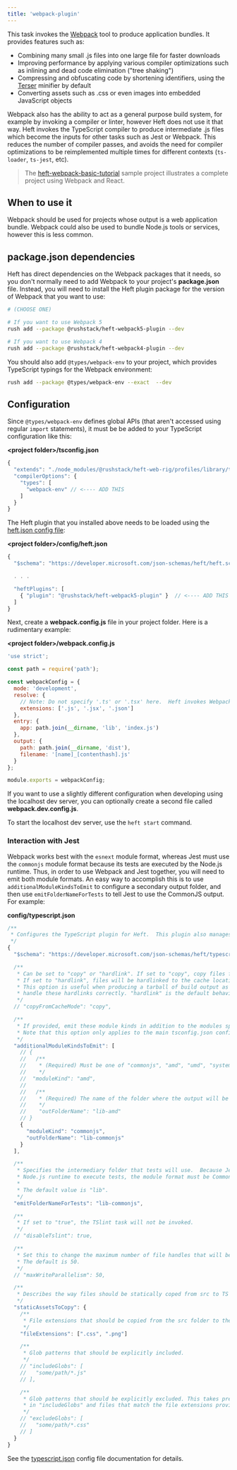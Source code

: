 ```yaml
---
title: 'webpack-plugin'
---
```


<!-- No we are not going to use branded capitalization like "webpack" or "npm". ;-) -->

This task invokes the [Webpack](https://webpack.js.org/) tool to produce application bundles. It provides features such as:

- Combining many small .js files into one large file for faster downloads
- Improving performance by applying various compiler optimizations such as inlining and dead code elimination ("tree shaking")
- Compressing and obfuscating code by shortening identifiers, using the [Terser](https://terser.org/) minifier by default
- Converting assets such as .css or even images into embedded JavaScript objects

Webpack also has the ability to act as a general purpose build system, for example by invoking a compiler or linter, however Heft does not use it that way. Heft invokes the TypeScript compiler to produce intermediate .js files which become the inputs for other tasks such as Jest or Webpack. This reduces the number of compiler passes, and avoids the need for compiler optimizations to be reimplemented multiple times for different contexts (`ts-loader`, `ts-jest`, etc).

> The [heft-webpack-basic-tutorial](https://github.com/microsoft/rushstack-samples/tree/main/heft/heft-webpack-basic-tutorial) sample project illustrates a complete project using Webpack and React.

## When to use it

Webpack should be used for projects whose output is a web application bundle. Webpack could also be used to bundle Node.js tools or services, however this is less common.

## package.json dependencies

Heft has direct dependencies on the Webpack packages that it needs, so you don't normally need to add Webpack to your project's **package.json** file. Instead, you will need to install the Heft plugin package for the version of Webpack that you want to use:

```bash
# (CHOOSE ONE)

# If you want to use Webpack 5
rush add --package @rushstack/heft-webpack5-plugin --dev

# If you want to use Webpack 4
rush add --package @rushstack/heft-webpack4-plugin --dev
```

You should also add `@types/webpack-env` to your project, which provides TypeScript typings for the Webpack environment:

```bash
rush add --package @types/webpack-env --exact  --dev
```

## Configuration

Since `@types/webpack-env` defines global APIs (that aren't accessed using regular `import` statements), it must
be be added to your TypeScript configuration like this:

**&lt;project folder&gt;/tsconfig.json**

```js
{
  "extends": "./node_modules/@rushstack/heft-web-rig/profiles/library/tsconfig-base.json",
  "compilerOptions": {
    "types": [
      "webpack-env" // <---- ADD THIS
    ]
  }
}
```

The Heft plugin that you installed above needs to be loaded using the [heft.json config file](../configs/heft_json.md):

**&lt;project folder&gt;/config/heft.json**

```js
{
  "$schema": "https://developer.microsoft.com/json-schemas/heft/heft.schema.json",

  . . .

  "heftPlugins": [
    { "plugin": "@rushstack/heft-webpack5-plugin" }  // <---- ADD THIS
  ]
}
```

Next, create a **webpack.config.js** file in your project folder. Here is a rudimentary example:

**&lt;project folder&gt;/webpack.config.js**

```js
'use strict';

const path = require('path');

const webpackConfig = {
  mode: 'development',
  resolve: {
    // Note: Do not specify '.ts' or '.tsx' here.  Heft invokes Webpack as a post-process after the compiler.
    extensions: ['.js', '.jsx', '.json']
  },
  entry: {
    app: path.join(__dirname, 'lib', 'index.js')
  },
  output: {
    path: path.join(__dirname, 'dist'),
    filename: '[name]_[contenthash].js'
  }
};

module.exports = webpackConfig;
```

If you want to use a slightly different configuration when developing using the localhost dev server, you can optionally create a second file called **webpack.dev.config.js**.

To start the localhost dev server, use the `heft start` command.

### Interaction with Jest

Webpack works best with the `esnext` module format, whereas Jest must use the `commonjs` module format because its tests are executed by the Node.js runtime. Thus, in order to use Webpack and Jest together, you will need to emit both module formats. An easy way to accomplish this is to use `additionalModuleKindsToEmit` to configure a secondary output folder, and then use `emitFolderNameForTests` to tell Jest to use the CommonJS output. For example:

**config/typescript.json**

```js
/**
 * Configures the TypeScript plugin for Heft.  This plugin also manages linting.
 */
{
  "$schema": "https://developer.microsoft.com/json-schemas/heft/typescript.schema.json",

  /**
   * Can be set to "copy" or "hardlink". If set to "copy", copy files from cache.
   * If set to "hardlink", files will be hardlinked to the cache location.
   * This option is useful when producing a tarball of build output as TAR files don't
   * handle these hardlinks correctly. "hardlink" is the default behavior.
   */
  // "copyFromCacheMode": "copy",

  /**
   * If provided, emit these module kinds in addition to the modules specified in the tsconfig.
   * Note that this option only applies to the main tsconfig.json configuration.
   */
  "additionalModuleKindsToEmit": [
    // {
    //   /**
    //    * (Required) Must be one of "commonjs", "amd", "umd", "system", "es2015", "esnext"
    //    */
    //  "moduleKind": "amd",
    //
    //   /**
    //    * (Required) The name of the folder where the output will be written.
    //    */
    //    "outFolderName": "lib-amd"
    // }
    {
      "moduleKind": "commonjs",
      "outFolderName": "lib-commonjs"
    }
  ],

  /**
   * Specifies the intermediary folder that tests will use.  Because Jest uses the
   * Node.js runtime to execute tests, the module format must be CommonJS.
   *
   * The default value is "lib".
   */
  "emitFolderNameForTests": "lib-commonjs",

  /**
   * If set to "true", the TSlint task will not be invoked.
   */
  // "disableTslint": true,

  /**
   * Set this to change the maximum number of file handles that will be opened concurrently for writing.
   * The default is 50.
   */
  // "maxWriteParallelism": 50,

  /**
   * Describes the way files should be statically coped from src to TS output folders
   */
  "staticAssetsToCopy": {
    /**
     * File extensions that should be copied from the src folder to the destination folder(s).
     */
    "fileExtensions": [".css", ".png"]

    /**
     * Glob patterns that should be explicitly included.
     */
    // "includeGlobs": [
    //   "some/path/*.js"
    // ],

    /**
     * Glob patterns that should be explicitly excluded. This takes precedence over globs listed
     * in "includeGlobs" and files that match the file extensions provided in "fileExtensions".
     */
    // "excludeGlobs": [
    //   "some/path/*.css"
    // ]
  }
}
```

See the [typescript.json](../configs/typescript_json.md) config file documentation for details.
